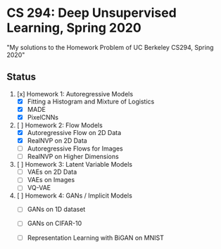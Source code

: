 # CS 294: Deep Unsupervised Learning, Spring 2020 

"My solutions to the Homework Problem of UC Berkeley CS294, Spring 2020"<br>

## Status
1. [x] Homework 1: Autoregressive Models
    * [x] Fitting a Histogram and Mixture of Logistics
    * [x] MADE
    * [x] PixelCNNs
2. [ ] Homework 2: Flow Models
    * [x] Autoregressive Flow on 2D Data
    * [x] RealNVP on 2D Data
    * [ ] Autoregressive Flows for Images
    * [ ] RealNVP on Higher Dimensions
3. [ ] Homework 3: Latent Variable Models
    * [ ] VAEs on 2D Data
    * [ ] VAEs on Images
    * [ ] VQ-VAE
4. [ ] Homework 4: GANs / Implicit Models
    * [ ] GANs on 1D dataset
    * [ ] GANs on CIFAR-10
    * [ ] Representation Learning with BiGAN on MNIST

